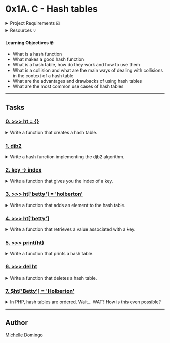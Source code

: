 # 0x1A. C - Hash tables

<details><summary>Project Requirements ☑️</summary>
...
</details>

<details><summary>Resources 💡</summary>

* [What is a HashTable Data Structure - Introduction to Hash Tables , Part 0](https://intranet.hbtn.io/rltoken/uodWZz-2jyHReOeToaLNdQ)
* [Hash function](https://intranet.hbtn.io/rltoken/YiFi_oMjd9cZ4VepsS2RKQ)
* [Hash table](https://intranet.hbtn.io/rltoken/Kswyyb1f2JY3dn-3TEckUQ)
</details>

#### Learning Objectives 🤓

* What is a hash function
* What makes a good hash function
* What is a hash table, how do they work and how to use them
* What is a collision and what are the main ways of dealing with collisions in the context of a hash table
* What are the advantages and drawbacks of using hash tables
* What are the most common use cases of hash tables

---
## Tasks

### [0. >>> ht = {}](./0-hash_table_create.c)
<details><summary>Write a function that creates a hash table.</summary><br>

* 
```

```
</details>

### [1. djb2](./1-djb2.c)
<details><summary>Write a hash function implementing the djb2 algorithm.</summary><br>

* 
```

```
</details>

### [2. key -> index](./2-key_index.c)
<details><summary>Write a function that gives you the index of a key.</summary><br>

* 
```

```
</details>

### [3. >>> ht['betty'] = 'holberton'](./3-hash_table_set.c)
<details><summary>Write a function that adds an element to the hash table.</summary><br>

* 
```

```
</details>

### [4. >>> ht['betty']](./4-hash_table_get.c)
<details><summary>Write a function that retrieves a value associated with a key.</summary><br>

* 
```

```
</details>

### [5. >>> print(ht)](./5-hash_table_print.c)
<details><summary>Write a function that prints a hash table.</summary><br>

* 
```

```
</details>

### [6. >>> del ht](./6-hash_table_delete.c)
<details><summary>Write a function that deletes a hash table.</summary><br>

* 
```

```
</details>

### [7. $ht['Betty'] = 'Holberton'](./100-sorted_hash_table.c)
<details><summary>In PHP, hash tables are ordered. Wait… WAT? How is this even possible?</summary><br>

* 
```

```
</details>

---

## Author
[Michelle Domingo](https://github.com/michedomingo)